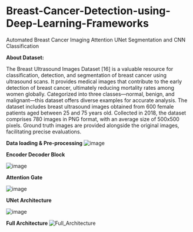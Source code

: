 # Breast-Cancer-Detection-using-Deep-Learning-Frameworks
Automated Breast Cancer Imaging Attention UNet Segmentation and CNN Classification

**About Dataset:**

The Breast Ultrasound Images Dataset [16] is a valuable resource for classification, detection, and segmentation of breast cancer using ultrasound scans. It provides medical images that contribute to the early detection of breast cancer, ultimately reducing mortality rates among women globally. Categorized into three classes—normal, benign, and malignant—this dataset offers diverse examples for accurate analysis.
The dataset includes breast ultrasound images obtained from 600 female patients aged between 25 and 75 years old. Collected in 2018, the dataset comprises 780 images in PNG format, with an average size of 500x500 pixels. Ground truth images are provided alongside the original images, facilitating precise evaluations.


**Data loading & Pre-processing**
![image](https://github.com/soumyapandit0415/Breast-Cancer-Detection-using-Deep-Learning-Frameworks/assets/91374416/a253a670-de4f-4de1-b047-47e1eacc80da)


**Encoder Decoder Block**

![image](https://github.com/soumyapandit0415/Breast-Cancer-Detection-using-Deep-Learning-Frameworks/assets/91374416/fc7b738d-e051-45ff-afe8-e9df171f7667)


**Attention Gate**

![image](https://github.com/soumyapandit0415/Breast-Cancer-Detection-using-Deep-Learning-Frameworks/assets/91374416/c9f83bc5-02b9-48b6-b762-af2e403ae748)

**UNet Architecture**

![image](https://github.com/soumyapandit0415/Breast-Cancer-Detection-using-Deep-Learning-Frameworks/assets/91374416/52e1f73c-844f-480f-b294-708c5d90af80)


**Full Architecture**
![Full_Architecture](https://github.com/soumyapandit0415/Breast-Cancer-Detection-using-Deep-Learning-Frameworks/assets/91374416/011431a4-5865-4ad4-8f14-7745d57258c9)

